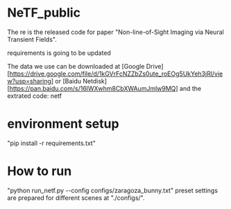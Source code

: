 # NeTF_public
The re is the released code for paper "Non-line-of-Sight Imaging via Neural Transient Fields".

requirements is going to be updated

The data we use can be downloaded at [Google Drive][https://drive.google.com/file/d/1kGVrFcNZZbZs0ute_roEOg5UkYeh3jRl/view?usp=sharing] or [Baidu Netdisk][https://pan.baidu.com/s/16lWXwhm8CbXWAumJmlw9MQ] and the extrated code: netf

[Google Drive]: https://drive.google.com/file/d/1kGVrFcNZZbZs0ute_roEOg5UkYeh3jRl/view?usp=sharing

# environment setup
"pip install -r requirements.txt"


# How to run
"python run_netf.py --config configs/zaragoza_bunny.txt"
preset settings are prepared for different scenes at "./configs/".

